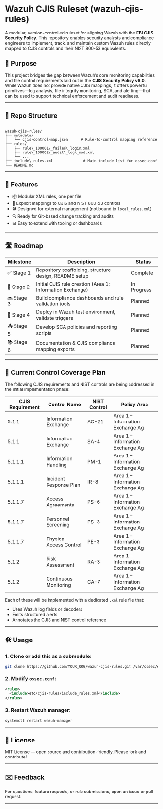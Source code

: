 # Wazuh CJIS Ruleset (wazuh-cjis-rules)

A modular, version-controlled ruleset for aligning Wazuh with the **FBI CJIS Security Policy**. This repository enables security analysts and compliance engineers to implement, track, and maintain custom Wazuh rules directly mapped to CJIS controls and their NIST 800-53 equivalents.

## 🎯 Purpose

This project bridges the gap between Wazuh’s core monitoring capabilities and the control requirements laid out in the **CJIS Security Policy v6.0**. While Wazuh does not provide native CJIS mappings, it offers powerful primitives—log analysis, file integrity monitoring, SCA, and alerting—that can be used to support technical enforcement and audit readiness.

---

## 📂 Repo Structure

```

wazuh-cjis-rules/
├── metadata/
│   └── cjis-control-map.json      # Rule-to-control mapping reference
├── rules/
│   ├── rule\_100001\_failed\_login.xml
│   ├── rule\_100002\_audit\_log\_mod.xml
│   └── ...
├── include\_rules.xml              # Main include list for ossec.conf
└── README.md

```

---

## 🧩 Features

- 📦 Modular XML rules, one per file
- 🔐 Explicit mappings to CJIS and NIST 800-53 controls
- 🛠️ Designed for external management (not bound to `local_rules.xml`)
- 🔍 Ready for Git-based change tracking and audits
- 📊 Easy to extend with tooling or dashboards

---

## 🛣️ Roadmap

| Milestone | Description | Status |
|----------|-------------|--------|
| ✅ Stage 1 | Repository scaffolding, structure design, README setup | Complete |
| 🔧 Stage 2 | Initial CJIS rule creation (Area 1: Information Exchange) | In Progress |
| 🔜 Stage 3 | Build compliance dashboards and rule validation tools | Planned |
| 🧪 Stage 4 | Deploy in Wazuh test environment, validate triggers | Planned |
| 📤 Stage 5 | Develop SCA policies and reporting scripts | Planned |
| 📚 Stage 6 | Documentation & CJIS compliance mapping exports | Planned |

---

## 📌 Current Control Coverage Plan

The following CJIS requirements and NIST controls are being addressed in the initial implementation phase:

| CJIS Requirement | Control Name                                         | NIST Control | Policy Area                         |
|------------------|------------------------------------------------------|--------------|--------------------------------------|
| 5.1.1            | Information Exchange                                 | AC-21        | Area 1 – Information Exchange Ag     |
| 5.1.1            | Information Exchange                                 | SA-4         | Area 1 – Information Exchange Ag     |
| 5.1.1.1          | Information Handling                                 | PM-1         | Area 1 – Information Exchange Ag     |
| 5.1.1.1          | Incident Response Plan                               | IR-8         | Area 1 – Information Exchange Ag     |
| 5.1.1.7          | Access Agreements                                    | PS-6         | Area 1 – Information Exchange Ag     |
| 5.1.1.7          | Personnel Screening                                  | PS-3         | Area 1 – Information Exchange Ag     |
| 5.1.1.7          | Physical Access Control                              | PE-3         | Area 1 – Information Exchange Ag     |
| 5.1.2            | Risk Assessment                                      | RA-3         | Area 1 – Information Exchange Ag     |
| 5.1.2            | Continuous Monitoring                                | CA-7         | Area 1 – Information Exchange Ag     |

Each of these will be implemented with a dedicated `.xml` rule file that:
- Uses Wazuh log fields or decoders
- Emits structured alerts
- Annotates the CJIS and NIST control reference

---

## 🛠 Usage

### 1. Clone or add this as a submodule:
```bash
git clone https://github.com/YOUR_ORG/wazuh-cjis-rules.git /var/ossec/etc/cjis-rules
```

### 2. Modify `ossec.conf`:

```xml
<rules>
  <include>etc/cjis-rules/include_rules.xml</include>
</rules>
```

### 3. Restart Wazuh manager:

```bash
systemctl restart wazuh-manager
```

---

## 📜 License

MIT License — open source and contribution-friendly. Please fork and contribute!

---

## ✉️ Feedback

For questions, feature requests, or rule submissions, open an issue or pull request.

---
